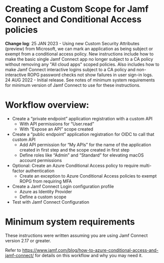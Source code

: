 # Creating a Custom Scope for Jamf Connect and Conditional Access policies
**Change log**:
25 JAN 2023 - Using new Custom Security Attributes (preview) from Microsoft, we can mark an application as being subject or exempt from a conditional access policy.  New instructions include how to make the basic single Jamf Connect app no longer subject to a CA policy without removing any "All cloud apps" scoped policies.  Also includes how to make Jamf Connect interactive logins subject to a CA policy and non-interactive ROPG password checks not show failures in user sign-in logs.
24 AUG 2022 - Initial release.  See notes of minimum system requirements for minimum version of Jamf Connect to use for these instructions.

# Workflow overview:

- Create a “private endpoint” application registration with a custom API
    - With API permissions for “User.read”
    - With “Expose an API” scope created
- Create a “public endpoint” application registration for OIDC to call that custom API
    - Add API permission for “My APIs” for the name of the application created in first step and the scope created in first step
    - Define roles like “Admin” and “Standard” for elevating macOS account permissions
- Optional: Create an Azure Conditional Access policy to require multi-factor authentication
    - Create an exception to Azure Conditional Access policies to exempt ROPG from requiring MFA
- Create a Jamf Connect Login configuration profile
    - Azure as Identity Provider
    - Define a custom scope
- Test with Jamf Connect Configuration 
# Minimum system requirements

These instructions were written assuming you are using Jamf Connect version 2.17 or greater.

Refer to https://www.jamf.com/blog/how-to-azure-conditional-access-and-jamf-connect/ for details on this workflow and why you may need it.